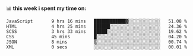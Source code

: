 📊 **this week i spent my time on:**
<!--START_SECTION:waka-->

```text
JavaScript       9 hrs 16 mins   ████████████▓░░░░░░░░░░░░   51.08 %
HTML             4 hrs 25 mins   ██████░░░░░░░░░░░░░░░░░░░   24.36 %
SCSS             3 hrs 33 mins   █████░░░░░░░░░░░░░░░░░░░░   19.62 %
CSS              45 mins         █░░░░░░░░░░░░░░░░░░░░░░░░   04.20 %
JSON             8 mins          ▒░░░░░░░░░░░░░░░░░░░░░░░░   00.74 %
XML              0 secs          ░░░░░░░░░░░░░░░░░░░░░░░░░   00.01 %
```

<!--END_SECTION:waka-->
